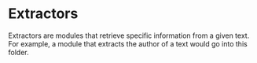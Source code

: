 # Extractors
Extractors are modules that retrieve specific information from a given text. For example, a module that extracts the author of a text would go into this folder.
